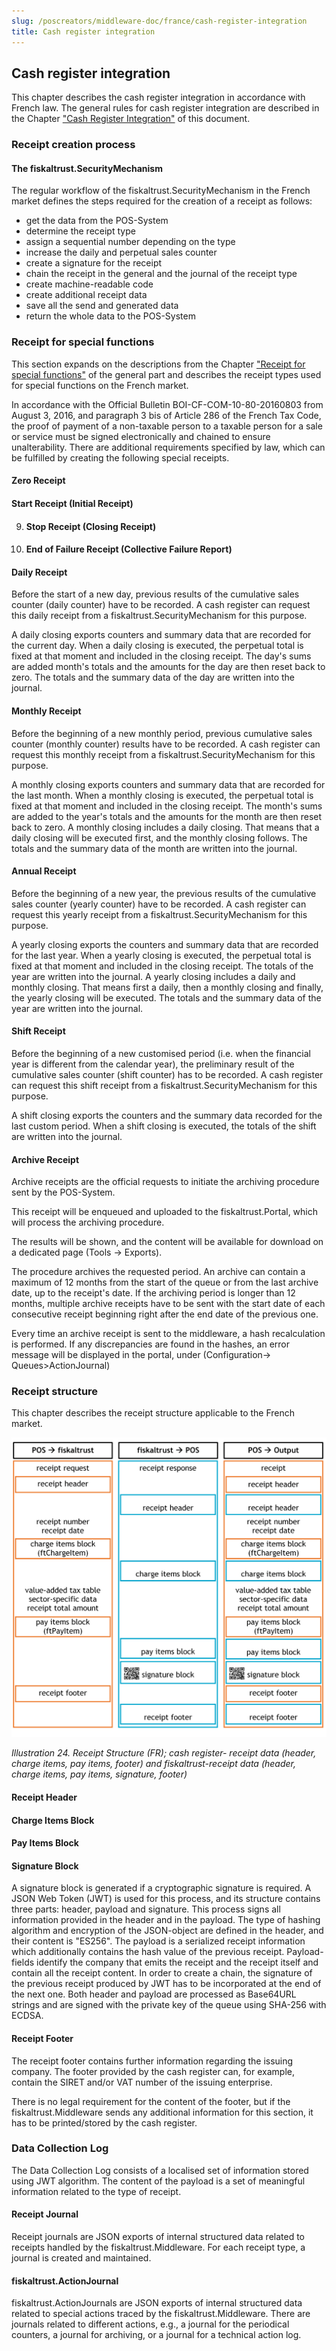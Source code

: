 ```yaml
---
slug: /poscreators/middleware-doc/france/cash-register-integration
title: Cash register integration
---
```


## Cash register integration

This chapter describes the cash register integration in accordance with French law. The general rules for cash register integration are described in the Chapter ["Cash Register Integration"](../../general/cash-register-integration/cash-register-integration-regular-workflow.md) of this document.

### Receipt creation process

#### The fiskaltrust.SecurityMechanism

The regular workflow of the fiskaltrust.SecurityMechanism in the French market defines the steps required for the creation of a receipt as follows:

  - get the data from the POS-System
  - determine the receipt type
  - assign a sequential number depending on the type
  - increase the daily and perpetual sales counter
  - create a signature for the receipt
  - chain the receipt in the general and the journal of the receipt type
  - create machine-readable code
  - create additional receipt data
  - save all the send and generated data
  - return the whole data to the POS-System

### Receipt for special functions

This section expands on the descriptions from the Chapter ["Receipt for special functions"](../../general/cash-register-integration/cash-register-integration-regular-workflow.md#c-receipt-for-special-functions-54) of the general part and describes the receipt types used for special functions on the French market.

In accordance with the Official Bulletin BOI-CF-COM-10-80-20160803 from August 3, 2016, and paragraph 3 bis of Article 286 of the French Tax Code, the proof of payment of a non-taxable person to a taxable person for a sale or service must be signed electronically and chained to ensure unalterability. There are additional requirements specified by law, which can be fulfilled by creating the following special receipts.

#### Zero Receipt

#### Start Receipt (Initial Receipt)

9.  #### Stop Receipt (Closing Receipt)

10. #### End of Failure Receipt (Collective Failure Report)

#### Daily Receipt

Before the start of a new day, previous results of the cumulative sales counter (daily counter) have to be recorded. A cash register can request this daily receipt from a fiskaltrust.SecurityMechanism for this purpose.

A daily closing exports counters and summary data that are recorded for the current day. When a daily closing is executed, the perpetual total is fixed at that moment and included in the closing receipt. The day's sums are added month's totals and the amounts for the day are then reset back to zero. The totals and the summary data of the day are written into the journal.

#### Monthly Receipt

Before the beginning of a new monthly period, previous cumulative sales counter (monthly counter) results have to be recorded. A cash register can request this monthly receipt from a fiskaltrust.SecurityMechanism for this purpose.

A monthly closing exports counters and summary data that are recorded for the last month. When a monthly closing is executed, the perpetual total is fixed at that moment and included in the closing receipt. The month's sums are added to the year's totals and the amounts for the month are then reset back to zero. A monthly closing includes a daily closing. That means that a daily closing will be executed first, and the monthly closing follows. The totals and the summary data of the month are written into the journal.

#### Annual Receipt

Before the beginning of a new year, the previous results of the cumulative sales counter (yearly counter) have to be recorded. A cash register can request this yearly receipt from a fiskaltrust.SecurityMechanism for this purpose.

A yearly closing exports the counters and summary data that are recorded for the last year. When a yearly closing is executed, the perpetual total is fixed at that moment and included in the closing receipt. The totals of the year are written into the journal. A yearly closing includes a daily and monthly closing. That means first a daily, then a monthly closing and finally, the yearly closing will be executed. The totals and the summary data of the year are written into the journal.

#### Shift Receipt

Before the beginning of a new customised period (i.e. when the financial year is different from the calendar year), the preliminary result of the cumulative sales counter (shift counter) has to be recorded. A cash register can request this shift receipt from a fiskaltrust.SecurityMechanism for this purpose.

A shift closing exports the counters and the summary data recorded for the last custom period. When a shift closing is executed, the totals of the shift are written into the journal.

#### Archive Receipt

Archive receipts are the official requests to initiate the archiving procedure sent by the POS-System.

This receipt will be enqueued and uploaded to the fiskaltrust.Portal, which will process the archiving procedure.

The results will be shown, and the content will be available for download on a dedicated page (Tools -\> Exports).

The procedure archives the requested period. An archive can contain a maximum of 12 months from the start of the queue or from the last archive date, up to the receipt's date.  If the archiving period is longer than 12 months, multiple archive receipts have to be sent with the start date of each consecutive receipt beginning right after the end date of the previous one.

Every time an archive receipt is sent to the middleware, a hash recalculation is performed. If any discrepancies are found in the hashes, an error message will be displayed in the portal, under (Configuration-\> Queues\>ActionJournal)

### Receipt structure

This chapter describes the receipt structure applicable to the French market.

![](./images/24.png)

<span id="_Toc527986824" class="anchor"></span>*Illustration* *24. Receipt Structure (FR); cash register- receipt data (header, charge items, pay items, footer) and fiskaltrust-receipt data (header, charge items, pay items, signature, footer)*

#### Receipt Header

#### Charge Items Block

#### Pay Items Block

#### Signature Block

A signature block is generated if a cryptographic signature is required. A JSON Web Token (JWT) is used for this process, and its structure contains three parts: header, payload and signature. This process signs all information provided in the header and in the payload. The type of hashing algorithm and encryption of the JSON-object are defined in the header, and their content is "ES256". The payload is a serialized receipt information which additionally contains the hash value of the previous receipt. Payload-fields identify the company that emits the receipt and the receipt itself and contain all the receipt content. In order to create a chain, the signature of the previous receipt produced by JWT has to be incorporated at the end of the next one. Both header and payload are processed as Base64URL strings and are signed with the private key of the queue using SHA-256 with ECDSA.

#### Receipt Footer

The receipt footer contains further information regarding the issuing company. The footer provided by the cash register can, for example, contain the SIRET and/or VAT number of the issuing enterprise.

There is no legal requirement for the content of the footer, but if the fiskaltrust.Middleware sends any additional information for this section, it has to be printed/stored by the cash register.

### Data Collection Log

The Data Collection Log consists of a localised set of information stored using JWT algorithm. The content of the payload is a set of meaningful information related to the type of receipt.

#### Receipt Journal

Receipt journals are JSON exports of internal structured data related to receipts handled by the fiskaltrust.Middleware. For each receipt type, a journal is created and maintained.

#### fiskaltrust.ActionJournal 

 fiskaltrust.ActionJournals are JSON exports of internal structured data related to special actions traced by the fiskaltrust.Middleware. There are journals related to different actions, e.g., a journal for the periodical counters, a journal for archiving, or a journal for a technical action log.
